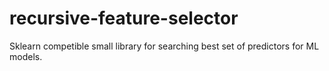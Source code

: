 # recursive-feature-selector
Sklearn competible small library for searching best set of predictors for ML models.
